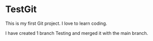 # TestGit

This is my first Git project. I love to learn coding.

I have created 1 branch Testing and merged it with the main branch.